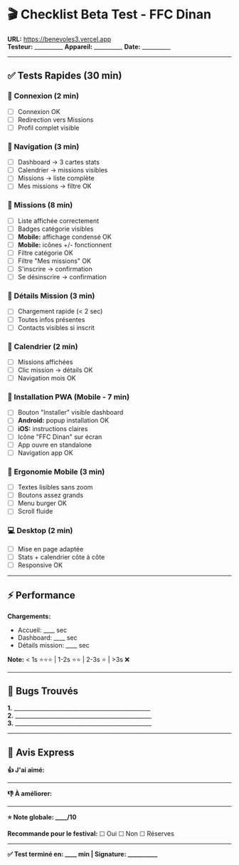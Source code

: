 # 🎬 Checklist Beta Test - FFC Dinan

**URL:** https://benevoles3.vercel.app  
**Testeur:** __________ **Appareil:** __________ **Date:** __________

---

## ✅ Tests Rapides (30 min)

### 🔐 Connexion (2 min)
- [ ] Connexion OK
- [ ] Redirection vers Missions
- [ ] Profil complet visible

### 📱 Navigation (3 min)
- [ ] Dashboard → 3 cartes stats
- [ ] Calendrier → missions visibles
- [ ] Missions → liste complète
- [ ] Mes missions → filtre OK

### 🎯 Missions (8 min)
- [ ] Liste affichée correctement
- [ ] Badges catégorie visibles
- [ ] **Mobile:** affichage condensé OK
- [ ] **Mobile:** icônes +/- fonctionnent
- [ ] Filtre catégorie OK
- [ ] Filtre "Mes missions" OK
- [ ] S'inscrire → confirmation
- [ ] Se désinscrire → confirmation

### 📄 Détails Mission (3 min)
- [ ] Chargement rapide (< 2 sec)
- [ ] Toutes infos présentes
- [ ] Contacts visibles si inscrit

### 📅 Calendrier (2 min)
- [ ] Missions affichées
- [ ] Clic mission → détails OK
- [ ] Navigation mois OK

### 📲 Installation PWA (Mobile - 7 min)
- [ ] Bouton "Installer" visible dashboard
- [ ] **Android:** popup installation OK
- [ ] **iOS:** instructions claires
- [ ] Icône "FFC Dinan" sur écran
- [ ] App ouvre en standalone
- [ ] Navigation app OK

### 📐 Ergonomie Mobile (3 min)
- [ ] Textes lisibles sans zoom
- [ ] Boutons assez grands
- [ ] Menu burger OK
- [ ] Scroll fluide

### 💻 Desktop (2 min)
- [ ] Mise en page adaptée
- [ ] Stats + calendrier côte à côte
- [ ] Responsive OK

---

## ⚡ Performance

**Chargements:**
- Accueil: ____ sec
- Dashboard: ____ sec  
- Détails mission: ____ sec

**Note:** < 1s ⭐⭐⭐ | 1-2s ⭐⭐ | 2-3s ⭐ | >3s ❌

---

## 🐛 Bugs Trouvés

**1.** ________________________________________________  
**2.** ________________________________________________  
**3.** ________________________________________________

---

## 💭 Avis Express

**👍 J'ai aimé:**  
_____________________________________________________

**👎 À améliorer:**  
_____________________________________________________

**⭐ Note globale: ____/10**

**Recommande pour le festival:** ☐ Oui ☐ Non ☐ Réserves

---

**✅ Test terminé en: ____ min | Signature: __________**













